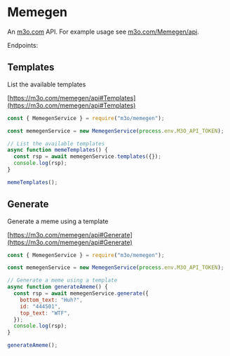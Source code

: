 # Memegen

An [m3o.com](https://m3o.com) API. For example usage see [m3o.com/Memegen/api](https://m3o.com/Memegen/api).

Endpoints:

## Templates

List the available templates

[https://m3o.com/memegen/api#Templates](https://m3o.com/memegen/api#Templates)

```js
const { MemegenService } = require("m3o/memegen");

const memegenService = new MemegenService(process.env.M3O_API_TOKEN);

// List the available templates
async function memeTemplates() {
  const rsp = await memegenService.templates({});
  console.log(rsp);
}

memeTemplates();
```

## Generate

Generate a meme using a template

[https://m3o.com/memegen/api#Generate](https://m3o.com/memegen/api#Generate)

```js
const { MemegenService } = require("m3o/memegen");

const memegenService = new MemegenService(process.env.M3O_API_TOKEN);

// Generate a meme using a template
async function generateAmeme() {
  const rsp = await memegenService.generate({
    bottom_text: "Huh?",
    id: "444501",
    top_text: "WTF",
  });
  console.log(rsp);
}

generateAmeme();
```
